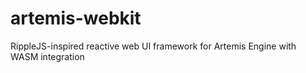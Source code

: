 # artemis-webkit
RippleJS-inspired reactive web UI framework for Artemis Engine with WASM integration
